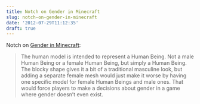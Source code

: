 ```yaml
---
title: Notch on Gender in Minecraft
slug: notch-on-gender-in-minecraft
date: '2012-07-29T11:12:35'
draft: true
---
```


Notch on [Gender in Minecraft](http://notch.tumblr.com/post/28188312756/gender-in-minecraft):

> The human model is intended to represent a Human Being. Not a male Human Being or a female Human Being, but simply a Human Being. The blocky shape gives it a bit of a traditional masculine look, but adding a separate female mesh would just make it worse by having one specific model for female Human Beings and male ones. That would force players to make a decisions about gender in a game where gender doesn’t even exist.


<!--more-->

